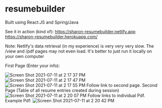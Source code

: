 # resumebuilder
Built using React.JS and Spring/Java

See it in action (kind of):
https://sharon-resumebuilder.netlify.app
https://sharon-resumebuilder.herokuapp.com/

Note: Netlify's data retrieval (in my experience) is very very very slow. The /view and /pdf pages may not even load.
It's better to just run it locally on your own computer

First Page (Enter your info):

![Screen Shot 2021-07-11 at 2 17 37 PM](https://user-images.githubusercontent.com/49866981/125185543-0ee7be00-e258-11eb-8cdd-9e7f738fe7e6.png)
![Screen Shot 2021-07-11 at 2 17 47 PM](https://user-images.githubusercontent.com/49866981/125185557-2161f780-e258-11eb-95b1-e91c34ac385d.png)
![Screen Shot 2021-07-11 at 2 17 55 PM](https://user-images.githubusercontent.com/49866981/125185565-28890580-e258-11eb-900b-4c78109f78c3.png)
Follow link to second page.
Second Page (Table of all resume entries created during session)
![Screen Shot 2021-07-11 at 2 20 07 PM](https://user-images.githubusercontent.com/49866981/125185572-2de65000-e258-11eb-9197-772d8b6b2d33.png)
Follow links to individual Pdf.
Example Pdf:
![Screen Shot 2021-07-11 at 2 20 42 PM](https://user-images.githubusercontent.com/49866981/125185577-350d5e00-e258-11eb-978a-461011a431c7.png)
